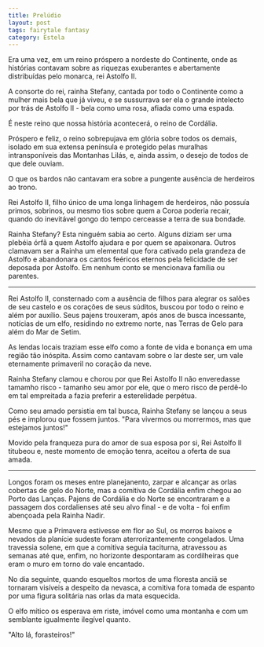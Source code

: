 ```yaml
---
title: Prelúdio
layout: post
tags: fairytale fantasy
category: Estela
---
```


Era uma vez, em um reino próspero a nordeste do Continente, onde as histórias contavam sobre as riquezas exuberantes e abertamente distribuídas pelo monarca, rei Astolfo II.

A consorte do rei, rainha Stefany, cantada por todo o Continente como a mulher mais bela que já viveu, e se sussurrava ser ela o grande intelecto por trás de Astolfo II - bela como uma rosa, afiada como uma espada.

É neste reino que nossa história acontecerá, o reino de Cordália.

Próspero e feliz, o reino sobrepujava em glória sobre todos os demais, isolado em sua extensa península e protegido pelas muralhas intransponíveis das Montanhas Lilás, e, ainda assim, o desejo de todos de que dele ouviam.

O que os bardos não cantavam era sobre a pungente ausência de herdeiros ao trono.

Rei Astolfo II, filho único de uma longa linhagem de herdeiros, não possuía primos, sobrinos, ou mesmo tios sobre quem a Coroa poderia recair, quando do inevitável gongo do tempo cerceasse a terra de sua bondade.

Rainha Stefany? Esta ninguém sabia ao certo. Alguns diziam ser uma plebéia órfã a quem Astolfo ajudara e por quem se apaixonara. Outros clamavam ser a Rainha um elemental que fora cativado pela grandeza de Astolfo e abandonara os cantos feéricos eternos pela felicidade de ser deposada por Astolfo. Em nenhum conto se mencionava família ou parentes.

___

Rei Astolfo II, consternado com a ausência de filhos para alegrar os salões de seu castelo e os corações de seus súditos, buscou por todo o reino e além por auxílio. Seus pajens trouxeram, após anos de busca incessante, notícias de um elfo, residindo no extremo norte, nas Terras de Gelo para além do Mar de Setim.

As lendas locais traziam esse elfo como a fonte de vida e bonança em uma região tão inóspita. Assim como cantavam sobre o lar deste ser, um vale eternamente primaveril no coração da neve.

Rainha Stefany clamou e chorou por que Rei Astolfo II não enveredasse tamamho risco - tamanho seu amor por ele, que o mero risco de perdê-lo em tal empreitada a fazia preferir a esterelidade perpétua.

Como seu amado persistia em tal busca, Rainha Stefany se lançou a seus pés e implorou que fossem juntos. "Para vivermos ou morrermos, mas que estejamos juntos!"

Movido pela franqueza pura do amor de sua esposa por si, Rei Astolfo II titubeou e, neste momento de emoção tenra, aceitou a oferta de sua amada.

___

Longos foram os meses entre planejanento, zarpar e alcançar as orlas cobertas de gelo do Norte, mas a comitiva de Cordália enfim chegou ao Porto das Lanças. Pajens de Cordália e do Norte se encontraram e a passagem dos cordalienses até seu alvo final - e de volta - foi enfim abençoada pela Rainha Nadir.

Mesmo que a Primavera estivesse em flor ao Sul, os morros baixos e nevados da planície sudeste foram aterrorizantemente congelados. Uma travessia solene, em que a comitiva seguia taciturna, atravessou as semanas até que, enfim, no horizonte despontaram as cordilheiras que eram o muro em torno do vale encantado.

No dia seguinte, quando esqueltos mortos de uma floresta anciã se tornaram visíveis a despeito da nevasca, a comitiva fora tomada de espanto por uma figura solitária nas orlas da mata esquecida.

O elfo mítico os esperava em riste, imóvel como uma montanha e com um semblante igualmente ilegível quanto.

"Alto lá, forasteiros!"
